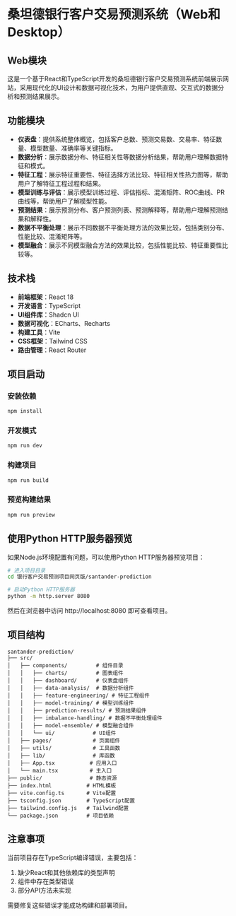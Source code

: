 # 桑坦德银行客户交易预测系统（Web和Desktop）

## Web模块
这是一个基于React和TypeScript开发的桑坦德银行客户交易预测系统前端展示网站，采用现代化的UI设计和数据可视化技术，为用户提供直观、交互式的数据分析和预测结果展示。

## 功能模块

- **仪表盘**：提供系统整体概览，包括客户总数、预测交易数、交易率、特征数量、模型数量、准确率等关键指标。
- **数据分析**：展示数据分布、特征相关性等数据分析结果，帮助用户理解数据特征和模式。
- **特征工程**：展示特征重要性、特征选择方法比较、特征相关性热力图等，帮助用户了解特征工程过程和结果。
- **模型训练与评估**：展示模型训练过程、评估指标、混淆矩阵、ROC曲线、PR曲线等，帮助用户了解模型性能。
- **预测结果**：展示预测分布、客户预测列表、预测解释等，帮助用户理解预测结果和解释性。
- **数据不平衡处理**：展示不同数据不平衡处理方法的效果比较，包括类别分布、性能比较、混淆矩阵等。
- **模型融合**：展示不同模型融合方法的效果比较，包括性能比较、特征重要性比较等。

## 技术栈

- **前端框架**：React 18
- **开发语言**：TypeScript
- **UI组件库**：Shadcn UI
- **数据可视化**：ECharts、Recharts
- **构建工具**：Vite
- **CSS框架**：Tailwind CSS
- **路由管理**：React Router

## 项目启动

### 安装依赖

```bash
npm install
```

### 开发模式

```bash
npm run dev
```

### 构建项目

```bash
npm run build
```

### 预览构建结果

```bash
npm run preview
```

## 使用Python HTTP服务器预览

如果Node.js环境配置有问题，可以使用Python HTTP服务器预览项目：

```bash
# 进入项目目录
cd 银行客户交易预测项目网页版/santander-prediction

# 启动Python HTTP服务器
python -m http.server 8080
```

然后在浏览器中访问 http://localhost:8080 即可查看项目。

## 项目结构

```
santander-prediction/
├── src/
│   ├── components/         # 组件目录
│   │   ├── charts/         # 图表组件
│   │   ├── dashboard/      # 仪表盘组件
│   │   ├── data-analysis/  # 数据分析组件
│   │   ├── feature-engineering/ # 特征工程组件
│   │   ├── model-training/ # 模型训练组件
│   │   ├── prediction-results/ # 预测结果组件
│   │   ├── imbalance-handling/ # 数据不平衡处理组件
│   │   ├── model-ensemble/ # 模型融合组件
│   │   └── ui/            # UI组件
│   ├── pages/             # 页面组件
│   ├── utils/             # 工具函数
│   ├── lib/               # 库函数
│   ├── App.tsx           # 应用入口
│   └── main.tsx          # 主入口
├── public/               # 静态资源
├── index.html           # HTML模板
├── vite.config.ts       # Vite配置
├── tsconfig.json        # TypeScript配置
├── tailwind.config.js   # Tailwind配置
└── package.json         # 项目依赖
```

## 注意事项

当前项目存在TypeScript编译错误，主要包括：

1. 缺少React和其他依赖库的类型声明
2. 组件中存在类型错误
3. 部分API方法未实现

需要修复这些错误才能成功构建和部署项目。
